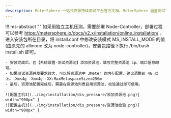 ```yaml
---
description: MeterSphere 一站式开源持续测试平台官方文档。MeterSphere 涵盖测试管理、接口测试、UI 测试和性能测试等功能，全面兼容 JMeter、Selenium 等主流开源标准，有效助力开发和测试团队充分利用云弹性进行高度可 扩展的自动化测试，加速高质量的软件交付。
---
```


!!! ms-abstract ""
    如采用独立主机压测，需要部署 Node-Controller，部署过程可以参考 https://metersphere.io/docs/v2.x/installation/online_installation/ 。<br>
    进入安装包所在目录，将 install.conf 中修改安装模式 MS_INSTALL_MODE 的值(由原先的 allinone 改为 node-controller)，安装包路径下执行 /bin/bash install.sh 即可。

    
    - 安装完成后，在【系统设置-测试资源池】添加资源池，填写完整资源池 ip、端口信息即可。
    - 如果测试资源并发要求较大，可以将资源池中 JMeter 的内存配置，建议调整到 4G 以上。-Xms4g -Xmx4g -XX:MaxMetaspaceSize=256m
    - 最后，资源池配置完成后，需要在资源池列表启用资源池，校验通过即可使用。
  
    ![配置主机3](../img/installation/dis_pressure/添加资源池.png){ width="900px" }
    ![配置主机3](../img/installation/dis_pressure/资源池检验.png){ width="900px" }